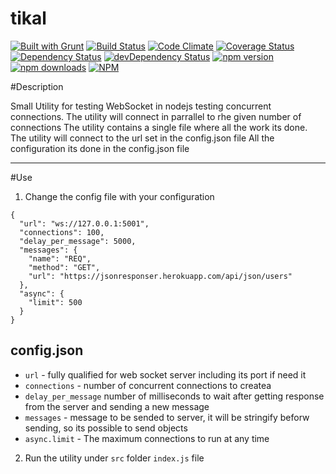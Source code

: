 # tikal

[![Built with Grunt](https://cdn.gruntjs.com/builtwith.png)](http://gruntjs.com/)
[![Build Status](https://travis-ci.org/OmerHerera/badges.svg?branch=master)](https://travis-ci.org/OmerHerera/badges)
[![Code Climate](https://codeclimate.com/github/OmerHerera/badges/badges/gpa.svg)](https://codeclimate.com/github/OmerHerera/badges)
[![Coverage Status](https://coveralls.io/repos/OmerHerera/badges/badge.svg?branch=master)](https://coveralls.io/r/OmerHerera/badges?branch=master)
[![Dependency Status](https://david-dm.org/OmerHerera/badges.svg?theme=shields.io)](https://david-dm.org/OmerHerera/badges)
[![devDependency Status](https://david-dm.org/OmerHerera/badges/dev-status.svg?theme=shields.io)](https://david-dm.org/OmerHerera/badges#info=devDependencies)
[![npm version](https://badge.fury.io/js/badgess.svg)](http://badge.fury.io/js/badgess)
[![npm downloads](https://img.shields.io/npm/dm/badgess.svg)](https://img.shields.io/npm/dm/badgess.svg)
[![NPM](https://nodei.co/npm/badgess.png)](https://nodei.co/npm/badgess/)

#Description

Small Utility for testing WebSocket in nodejs testing concurrent connections.
The utility will connect in parrallel to rhe given number of connections
The utility contains a single file where all the work its done.
The utility will connect to the url set in the config.json file
All the configuration its done in the config.json file


* * *

#Use
1. Change the config file with your configuration

```
{
  "url": "ws://127.0.0.1:5001",
  "connections": 100,
  "delay_per_message": 5000,
  "messages": {
    "name": "REQ",
    "method": "GET",
    "url": "https://jsonresponser.herokuapp.com/api/json/users"
  },
  "async": {
    "limit": 500
  }
}
``` 

## config.json

- `url` - fully qualified for web socket server including its port if need it
- `connections` - number of concurrent connections to createa
- `delay_per_message` number of milliseconds to wait after getting response from the server and sending a new message
- `messages` - message to be sended to server, it will be stringify beforw sending, so its possible to send objects
- `async.limit` - The maximum connections to run at any time

2. Run the utility under ```src``` folder ```index.js``` file  
